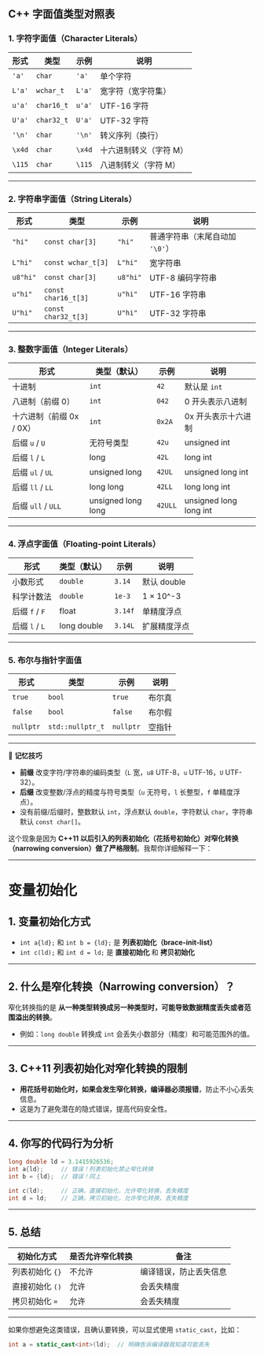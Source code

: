 ## C++ 字面值类型对照表

### 1. 字符字面值（Character Literals）

| 形式   | 类型       | 示例   | 说明                   |
| ------ | ---------- | ------ | ---------------------- |
| `'a'`  | `char`     | `'a'`  | 单个字符               |
| `L'a'` | `wchar_t`  | `L'a'` | 宽字符（宽字符集）     |
| `u'a'` | `char16_t` | `u'a'` | UTF-16 字符            |
| `U'a'` | `char32_t` | `U'a'` | UTF-32 字符            |
| `'\n'` | `char`     | `'\n'` | 转义序列（换行）       |
| `\x4d` | `char`     | `\x4d` | 十六进制转义（字符 M） |
| `\115` | `char`     | `\115` | 八进制转义（字符 M）   |

---

### 2. 字符串字面值（String Literals）

| 形式     | 类型                | 示例     | 说明                            |
| -------- | ------------------- | -------- | ------------------------------- |
| `"hi"`   | `const char[3]`     | `"hi"`   | 普通字符串（末尾自动加 `'\0'`） |
| `L"hi"`  | `const wchar_t[3]`  | `L"hi"`  | 宽字符串                        |
| `u8"hi"` | `const char[3]`     | `u8"hi"` | UTF-8 编码字符串                |
| `u"hi"`  | `const char16_t[3]` | `u"hi"`  | UTF-16 字符串                   |
| `U"hi"`  | `const char32_t[3]` | `U"hi"`  | UTF-32 字符串                   |

---

### 3. 整数字面值（Integer Literals）

| 形式                     | 类型（默认）       | 示例    | 说明                   |
| ------------------------ | ------------------ | ------- | ---------------------- |
| 十进制                   | `int`              | `42`    | 默认是 `int`           |
| 八进制（前缀 0）         | `int`              | `042`   | 0 开头表示八进制       |
| 十六进制（前缀 0x / 0X） | `int`              | `0x2A`  | 0x 开头表示十六进制    |
| 后缀 `u` / `U`           | 无符号类型         | `42u`   | unsigned int           |
| 后缀 `l` / `L`           | long               | `42L`   | long int               |
| 后缀 `ul` / `UL`         | unsigned long      | `42UL`  | unsigned long int      |
| 后缀 `ll` / `LL`         | long long          | `42LL`  | long long int          |
| 后缀 `ull` / `ULL`       | unsigned long long | `42ULL` | unsigned long long int |

---

### 4. 浮点字面值（Floating-point Literals）

| 形式           | 类型（默认） | 示例    | 说明         |
| -------------- | ------------ | ------- | ------------ |
| 小数形式       | `double`     | `3.14`  | 默认 double  |
| 科学计数法     | `double`     | `1e-3`  | 1 × 10^-3    |
| 后缀 `f` / `F` | float        | `3.14f` | 单精度浮点   |
| 后缀 `l` / `L` | long double  | `3.14L` | 扩展精度浮点 |

---

### 5. 布尔与指针字面值

| 形式      | 类型             | 示例      | 说明   |
| --------- | ---------------- | --------- | ------ |
| `true`    | `bool`           | `true`    | 布尔真 |
| `false`   | `bool`           | `false`   | 布尔假 |
| `nullptr` | `std::nullptr_t` | `nullptr` | 空指针 |

---

📌 **记忆技巧**

* **前缀** 改变字符/字符串的编码类型（`L` 宽，`u8` UTF-8，`u` UTF-16，`U` UTF-32）。
* **后缀** 改变整数/浮点的精度与符号类型（`u` 无符号，`l` 长整型，`f` 单精度浮点）。
* 没有前缀/后缀时，整数默认 `int`，浮点默认 `double`，字符默认 `char`，字符串默认 `const char[]`。

这个现象是因为 **C++11 以后引入的列表初始化（花括号初始化）对窄化转换（narrowing conversion）做了严格限制**。我帮你详细解释一下：

---
# 变量初始化
## 1. 变量初始化方式

* `int a{ld};` 和 `int b = {ld};` 是 **列表初始化（brace-init-list）**
* `int c(ld);` 和 `int d = ld;` 是 **直接初始化** 和 **拷贝初始化**

---

## 2. 什么是窄化转换（Narrowing conversion）？

窄化转换指的是 **从一种类型转换成另一种类型时，可能导致数据精度丢失或者范围溢出的转换**。

* 例如：`long double` 转换成 `int` 会丢失小数部分（精度）和可能范围外的值。

---

## 3. C++11 列表初始化对窄化转换的限制

* **用花括号初始化时，如果会发生窄化转换，编译器必须报错**，防止不小心丢失信息。
* 这是为了避免潜在的隐式错误，提高代码安全性。

---

## 4. 你写的代码行为分析

```cpp
long double ld = 3.1415926536;
int a{ld};     // 错误！列表初始化禁止窄化转换
int b = {ld};  // 错误！同上

int c(ld);     // 正确，直接初始化，允许窄化转换，丢失精度
int d = ld;    // 正确，拷贝初始化，允许窄化转换，丢失精度
```

---

## 5. 总结

| 初始化方式      | 是否允许窄化转换 | 备注          |
| ---------- | -------- | ----------- |
| 列表初始化 `{}` | 不允许      | 编译错误，防止丢失信息 |
| 直接初始化 `()` | 允许       | 会丢失精度       |
| 拷贝初始化 `=`  | 允许       | 会丢失精度       |

---

如果你想避免这类错误，且确认要转换，可以显式使用 `static_cast`，比如：

```cpp
int a = static_cast<int>(ld);  // 明确告诉编译器我知道可能丢失
```


